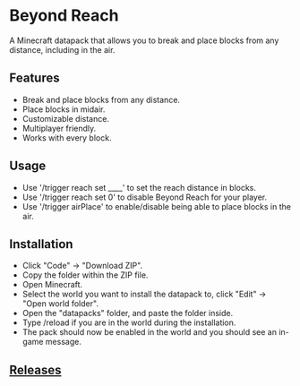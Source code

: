 # Beyond Reach
A Minecraft datapack that allows you to break and place blocks from any distance, including in the air.

## Features
* Break and place blocks from any distance.
* Place blocks in midair.
* Customizable distance.
* Multiplayer friendly.
* Works with every block.

## Usage
* Use '/trigger reach set ____' to set the reach distance in blocks.
* Use '/trigger reach set 0' to disable Beyond Reach for your player.
* Use '/trigger airPlace' to enable/disable being able to place blocks in the air.

## Installation
* Click "Code" -> "Download ZIP".
* Copy the folder within the ZIP file.
* Open Minecraft.
* Select the world you want to install the datapack to, click "Edit" -> "Open world folder".
* Open the "datapacks" folder, and paste the folder inside.
* Type /reload if you are in the world during the installation.
* The pack should now be enabled in the world and you should see an in-game message.

## [Releases](https://github.com/TechnoBro03/BeyondReach/releases)
